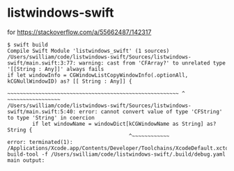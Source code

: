 # listwindows-swift

for <https://stackoverflow.com/a/55662487/142317>

```
$ swift build
Compile Swift Module 'listwindows_swift' (1 sources)
/Users/swilliam/code/listwindows-swift/Sources/listwindows-swift/main.swift:3:77: warning: cast from 'CFArray?' to unrelated type '[[String : Any]]' always fails
if let windowInfo = CGWindowListCopyWindowInfo(.optionAll, kCGNullWindowID) as? [[ String : Any]] {
                    ~~~~~~~~~~~~~~~~~~~~~~~~~~~~~~~~~~~~~~~~~~~~~~~~~~~~~~~ ^   ~~~~~~~~~~~~~~~~~
/Users/swilliam/code/listwindows-swift/Sources/listwindows-swift/main.swift:5:40: error: cannot convert value of type 'CFString' to type 'String' in coercion
        if let windowName = windowDict[kCGWindowName as String] as? String {
                                       ^~~~~~~~~~~~~
error: terminated(1): /Applications/Xcode.app/Contents/Developer/Toolchains/XcodeDefault.xctoolchain/usr/bin/swift-build-tool -f /Users/swilliam/code/listwindows-swift/.build/debug.yaml main output:
```
